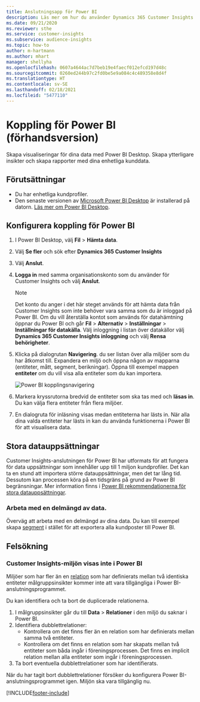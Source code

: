 ```yaml
---
title: Anslutningsapp för Power BI
description: Läs mer om hur du använder Dynamics 365 Customer Insights anslutningsprogram i Power BI.
ms.date: 09/21/2020
ms.reviewer: sthe
ms.service: customer-insights
ms.subservice: audience-insights
ms.topic: how-to
author: m-hartmann
ms.author: mhart
manager: shellyha
ms.openlocfilehash: 0607a4644ac7d7beb19e4faecf012efcd197d48c
ms.sourcegitcommit: 0260ed244b97c2fd0be5e9a084c4c489358e8d4f
ms.translationtype: HT
ms.contentlocale: sv-SE
ms.lasthandoff: 02/18/2021
ms.locfileid: "5477110"
---
```

# <a name="connector-for-power-bi-preview"></a>Koppling för Power BI (förhandsversion)

Skapa visualiseringar för dina data med Power BI Desktop. Skapa ytterligare insikter och skapa rapporter med dina enhetliga kunddata.

## <a name="prerequisites"></a>Förutsättningar

- Du har enhetliga kundprofiler.
- Den senaste versionen av [Microsoft Power BI Desktop](https://powerbi.microsoft.com/desktop/) är installerad på datorn. [Läs mer om Power BI Desktop](https://docs.microsoft.com/power-bi/desktop-what-is-desktop).

## <a name="configure-the-connector-for-power-bi"></a>Konfigurera koppling för Power BI

1. I Power BI Desktop, välj **Fil** > **Hämta data**.

1. Välj **Se fler** och sök efter **Dynamics 365 Customer Insights**

1. Välj **Anslut**.

1. **Logga in** med samma organisationskonto som du använder för Customer Insights och välj **Anslut**.
   > [!NOTE]
   > Det konto du anger i det här steget används för att hämta data från Customer Insights som inte behöver vara samma som du är inloggad på Power BI. Om du vill återställa kontot som används för datahämtning öppnar du Power BI och går **Fil** > **Alternativ** > **Inställningar** > **Inställningar för datakälla**. Välj inloggning i listan över datakällor välj **Dynamics 365 Customer Insights inloggning** och välj **Rensa behörigheter**.  

1. Klicka på dialogrutan **Navigering**. du ser listan över alla miljöer som du har åtkomst till. Expandera en miljö och öppna någon av mapparna (entiteter, mått, segment, berikningar). Öppna till exempel mappen **entiteter** om du vill visa alla entiteter som du kan importera.

   ![Power BI kopplingsnavigering](media/power-bi-navigator.png "Power BI kopplingsnavigering")

1. Markera kryssrutorna bredvid de entiteter som ska tas med och **läsas in**. Du kan välja flera entiteter från flera miljöer.

1. En dialogruta för inläsning visas medan entiteterna har lästs in. När alla dina valda entiteter har lästs in kan du använda funktionerna i Power BI för att visualisera data.

## <a name="large-data-sets"></a>Stora datauppsättningar

Customer Insights-anslutningen för Power BI har utformats för att fungera för data uppsättningar som innehåller upp till 1 miljon kundprofiler. Det kan ta en stund att importera större datauppsättningar, men det tar lång tid. Dessutom kan processen köra på en tidsgräns på grund av Power BI begränsningar. Mer information finns i [Power BI rekommendationerna för stora datauppsättningar](https://docs.microsoft.com/power-bi/admin/service-premium-what-is#large-datasets). 

### <a name="work-with-a-subset-of-data"></a>Arbeta med en delmängd av data.

Överväg att arbeta med en delmängd av dina data. Du kan till exempel skapa [segment](segments.md) i stället för att exportera alla kundposter till Power BI.

## <a name="troubleshooting"></a>Felsökning

### <a name="customer-insights-environment-doesnt-show-in-power-bi"></a>Customer Insights-miljön visas inte i Power BI

Miljöer som har fler än en [relation](relationships.md) som har definierats mellan två identiska entiteter målgruppsinsikter kommer inte att vara tillgängliga i Power BI-anslutningsprogrammet.

Du kan identifiera och ta bort de duplicerade relationerna.

1. I målgruppsinsikter går du till **Data** > **Relationer** i den miljö du saknar i Power BI.
2. Identifiera dubblettrelationer:
   - Kontrollera om det finns fler än en relation som har definierats mellan samma två entiteter.
   - Kontrollera om det finns en relation som har skapats mellan två entiteter som båda ingår i föreningsprocessen. Det finns en implicit relation mellan alla entiteter som ingår i föreningsprocessen.
3. Ta bort eventuella dubblettrelationer som har identifierats.

När du har tagit bort dubblettrelationer försöker du konfigurera Power BI-anslutningsprogrammet igen. Miljön ska vara tillgänglig nu.

[!INCLUDE[footer-include](../includes/footer-banner.md)]

